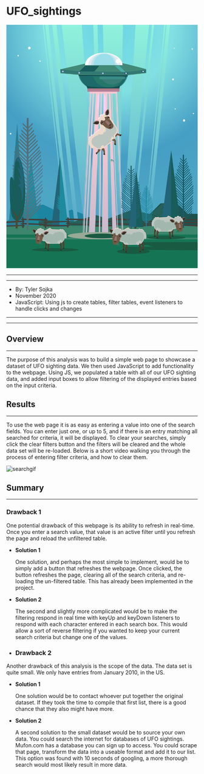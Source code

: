 # UFO_sightings

![surfsup](static/images/vectorstock_13480094.png)
*****
*****

* By: Tyler Sojka
* November 2020
* JavaScript: Using js to create tables, filter tables, event listeners to handle clicks and changes
  
*****
*****

## Overview

*****

The purpose of this analysis was to build a simple web page to showcase a dataset of UFO sighting data. We then used JavaScript to add functionality to the webpage. Using JS, we populated a table with all of our UFO sighting data, and added input boxes to allow filtering of the displayed entries based on the input criteria.

## Results

*****

To use the web page it is as easy as entering a value into one of the search fields. You can enter just one, or up to 5, and if there is an entry matching all searched for criteria, it will be displayed. To clear your searches, simply click the clear filters button and the filters will be cleared and the whole data set will be re-loaded. Below is a short video walking you through the process of entering filter criteria, and how to clear them.

![searchgif](static/images/ufo_screen_recording.gif)

## Summary

*****

### Drawback 1

One potential drawback of this webpage is its ability to refresh in real-time. Once you enter a search value, that value is an active filter until you refresh the page and reload the unfiltered table.

* **Solution 1**
  
  One solution, and perhaps the most simple to implement, would be to simply add a button that refreshes the webpage. Once clicked, the button refreshes the page, clearing all of the search criteria, and re-loading the un-filtered table. This has already been implemented in the project.

* **Solution 2**
  
  The second and slightly more complicated would be to make the filtering respond in real time with keyUp and keyDown listeners to respond with each character entered in each search box. This would allow a sort of reverse filtering if you wanted to keep your current search criteria but change one of the values.

* ### Drawback 2

Another drawback of this analysis is the scope of the data. The data set is quite small. We only have entries from January 2010, in the US.

* **Solution 1**

    One solution would be to contact whoever put together the original dataset. If they took the time to compile that first list, there is a good chance that they also might have more.

* **Solution 2**
  
    A second solution to the small dataset would be to source your own data. You could search the internet for databases of UFO sightings. Mufon.com has a database you can sign up to access. You could scrape that page, transform the data into a useable format and add it to our list. This option was found with 10 seconds of googling, a more thorough search would most likely result in more data.
